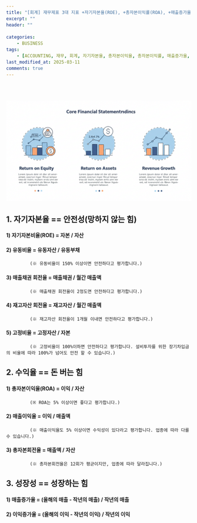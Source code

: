 ```yaml
---
title: "[회계] 재무제표 3대 지표 +자기자본율(ROE), +총자본이익률(ROA), +매출증가율"
excerpt: ""
header: ""

categories:
    - BUSINESS
tags:
    - [ACCOUNTING, 재무, 회계, 자기자본율, 총자본이익율, 총자본이익률, 매출증가율, ROA, ROE, ]
last_modified_at: 2025-03-11
comments: true
---
```

<br><br>

![0](/upload/2025-03-11-재무제표_3대_지표_+자기자본율(ROE),_+총자본이익률(ROA),_+매출증가율.md/0.png)



## 1. 자기자본율 == 안전성(망하지 않는 힘)



####        1) 자기자본비율(ROE) = 자본 / 자산



####        2) 유동비율 = 유동자산 / 유동부채


             (※ 유동비율이 150% 이상이면 안전하다고 평가합니다.)



####        3) 매출채권 회전율 = 매출채권 / 월간 매출액


             (※ 매출채권 회전율이 2정도면 안전하다고 평가합니다.)



####        4) 재고자산 회전율 = 재고자산 / 월간 매출액


             (※ 재고자산 회전율이 1개월 이내면 안전하다고 평가합니다.)



####        5) 고정비율 = 고정자산 / 자본


             (※ 고정비율이 100%이하면 안전하다고 평가합니다. 설비투자를 위한 장기차입금의 비율에 따라 100%가 넘어도 안전 할 수 있습니다.)



## 2. 수익율 == 돈 버는 힘



####        1) 총자본이익율(ROA) = 이익 / 자산


             (※ ROA는 5% 이상이면 좋다고 평가합니다.)



####        2) 매출이익율 = 이익 / 매출액


             (※ 매출이익율도 5% 이상이면 수익성이 있다라고 평가합니다. 업종에 따라 다를 수 있습니다.)



####        3) 총자본회전율 = 매출액 / 자산


             (※ 총자본회전율은 12회가 평균이지만, 업종에 따라 달라집니다.)



## 3. 성장성 == 성장하는 힘



####        1) 매출증가율 = (올해의 매출 - 작년의 매출) / 작년의 매출



####        2) 이익증가율 = (올해의 이익 - 작년의 이익) / 작년의 이익

